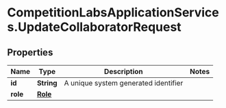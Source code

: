# CompetitionLabsApplicationServices.UpdateCollaboratorRequest

## Properties

Name | Type | Description | Notes
------------ | ------------- | ------------- | -------------
**id** | **String** | A unique system generated identifier | 
**role** | [**Role**](Role.md) |  | 


